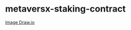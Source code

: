 # metaversx-staking-contract

[Image Draw.io](https://viewer.diagrams.net/?tags=%7B%7D&highlight=0000ff&edit=_blank&layers=1&nav=1&title=Untitled.drawio#R7V1bk5s4Fv4t%2B9BVM6lyFxIXw2PanWQekp3eyaZ2Zl%2B2sJFtNhi8QMfd8zC%2FfSWQMEgC4zY3Y1KVahDi4nP5dL6j25262L18Cu399kvgIO8OKs7Lnfp4ByEwAcB%2FSMlrWgIVTUlLNqHr0FrHgq%2Fun4gWsmrProOiQsU4CLzY3RcLV4Hvo1VcKLPDMDgUq60Dr%2FjWvb1BQsHXle2Jpf9ynXiblppwfiz%2FBbmbLXszMKz0ys5mlekviba2ExxyReqHO3URBkGcHu1eFsgj0mNySe%2F7WHI1%2B7AQ%2BXGdGz5%2B%2FmOzPfzjydsDUwHLHfj3759mmpE%2B5oftPdNfvH72nSiVaBzaWKTQ8PALHpYhPtqQI%2FzX3u3xgb%2BMyJ%2BDi38qVEJ0sENya%2FJr41cmQuRgidLTIIy3wSbwbe%2FDsfQhDPA7EflOBZ8d63wOAvz8R4AL%2F4vi%2BJWah%2F0cB7hoG%2B88ehWLIHz9nd6fnPyRP3kk9gjA8ZxYo6Gz0ycUujsUo5Dek%2F4C8tmloqZFUfAcrlCFfJnJ2uEGxRX1oKJmJoGdCQX4e8LXRKieHbs%2Fil9iU6PeZPWyW58CF38jVKgHqvN7Pb3nlRmoXnxG%2Bmn0tqP5vA9D%2BzVXbU8qROUvAmbxPfT0Y1l15hVvqw7UQn18kH4vdzf7%2BGC9jlDM3ZET87Eo8Zlz%2FGfer7nf6%2BUGXzR35QasHRStRFc6MfUZ4IC3%2BqvOrD4v1C5aemNWbAqtgIP2XvBK2gER%2F6OdHcaFFkLiAp%2FtJY4FCmZre%2B7Gx8crbFjE%2FB5%2BoDB2cVv7nl7YuY6TegiK3D%2FtZfI8YqNUJfjh%2BsOd%2FphZLXkAeilYCw0E6M3H5jdvzxWuLNokfbxyr4C5lj7rrWbaPh4BQZG%2FHnwsa15DOBjZk8Pnnfd%2BFQd5ZSSKewoiN3YDopRlEMfBTqKtmKBVXr%2FBc%2By5PlpkoZhSpSgBYEpFD6gPKIdjBKbSom0u%2BDKUck0UBH2uVA0xSgLvAALww6fPj9fUADSI9WpNrNdL3Kq2D12kOVVQ3LcIhe%2Bv2x9Uo9hEGH27Ry9BUIO2rNW0ZQP2acuG2ErDahS6ujbYONUGA5O9gyUUht4ia1IEerhuBNLMgSGQdeUIBM26EHQpc7pIziwQy1mzOjYIsiotf4Z5gGUVjB8MHYKg2HAQDFpcNwYZ6rAwCPQTBpWkPo%2B8oCwX9OLGv%2BeOc3fhs%2BNN5KQF%2BqDDmoCn9wp4YC4yCJKgUSK0GgfegdMxl8WirGsBPGZcOaWxLBZ%2BtE3EtbXDiNqd8b9n0gfz8ByvZ%2BbxNNfbkdwZ7W2%2FoG9WcRV4BCrfE5Fslj9hweOvVtifn5NHKOvAj2dre%2Bd6r2nVX5D3AxEzyF2PEicnVwHcv%2BQvpC8lV%2Fwg3Nle7toPO3Rt%2FBcbkx0%2Fh6SzrLLeyt6XVTlQnCQXNSX1eMXD8IPCGf75K9ffiHcG4X5r%2B%2FSRMC3D1hnPqN2T4sz02TUXg55P36Swn5pciUP8sDV%2BPnuTj9KrGNeT3rzcaw5B6BQ%2FLHsW%2Fi3L7y5%2BHHlmFIfBdzSjLUOh3tJefd8kIDzj9Ah1kKowf%2FBz7ksdtApCm7SHs3jrrr77KKKf5%2Fq4mWTy4evmdFlZL%2Fc5hXprL7BjXjiOG%2B09%2B5VVJw0uPvibu9vjJsX2qR1zlv2U5Xaxl6XmXTR5kvKVGPwSix1bRO4DsW39NJvly6mgJt%2BYfKM73yiDbsf9cakhTzbYjw32ibS80QNIbT138PMpV1Ep2B3%2FlqHeF%2BR7QVrpC6YAK3qcjbagRrvAobVLunSUv6MDfzG9ZRf4ARE71QxpDWbbnO0Ak4qXdxgcDBpkkI6SbxkS72EOxYe8nufuI%2FKew9aN0df0pY%2BH0OZYYAOETxgEYImML6uTp3x8P3CDlK%2BXvNO1Ur7aXUZav5RPTNmOjfKdznHprM9zwCxPpOYTVxtzLHB18WiTXA1MXG3yjRH5xsTVRmeDE1frg6uBa%2BBqcJ4NRO%2BPrbHe64mt1WFrdQdF6Xq%2FbE0fO1ubK3IBH9kaUPkh6YMfFqWLJHsib2MODq4uQG2SvMGJvE2%2BMSLfmMjb6GxwIm99kDd4DeRNlcy%2F6pq6AVEiE3WrZGR1qJvRL3WTTKsbGXWrdjTS0aZBa%2FBcTaTYE1cbcyxwdfFok1xNnbja5Bsj8o2Jq43OBieu1gdXU6%2BBq2mSaXBdczU4cbX6XM2oydWMngdFzkfP1eBJrqazNES2lNPgqZtIsSfqNubQ4OrC0yapmzZRt8k3RuQbE3UbnQ1O1K0P6qZdA3XTe6duuhjkf43t70gQ05GtgU5EpaqwICpgyYaTmoYoK6i3JCsDDlRWml6UFTT7l5U4U2sYsjKUoqxU6TDlbmU1DYy8rYjg6qLSJhmbPjG2yTdG5BsTYxudDU6MrQ%2FGpl8DYzN6Z2w99bXRPjN2XKfPLOufyzrr0rtU7t%2Fdie66lrcwMeqOnUwXVb2gPy659dy9R%2Bbc7iBacXuQk%2FXNDnYTkSyZObZFgk%2F0FSr3isoGtzY0I48lPjQOSdrrOjTEUZ%2Ff%2FGHQ9rnCeYGu9k3b2TTUCYgbAuJ53fnHl46LeBMO63M%2Bd2tU4jBfvxMcFvv%2Bx7ZfxLxk7nmGw0AH3JCNC3GYJQ4LDxVgpT1UlixONhRU1rltaXS2QFdvmNzP6nwjxuS6u1Q0sr3fuZis8RsC0M8tw2S%2BfheYzPZNEXYSw2UjguXq9QWVexywNYPDM47fZAthdIDEkl01BoLEGjCLnmDofcfH5pSoaBaLzdqbrQ4jUWENL1FhiomKvzSyuc%2FCsuShw9UhsVmdqJgp9%2BacjWRoaFAze7SmFh%2BrW10hM3ONnF4Xnu3u%2FvNbyQ7lvecv5r3nL0yRV%2BRl1rvIBHLB2G1vApvIRcMN2nWRC2t45MISyQU%2BXZhYtXBBFDyOJu3k4uUW3V%2B%2B6aRPthACeyy%2Fl1yLTZpINgYFzwLjMHtuz4BkfGbW%2FDc0tkjou1YSgZAlWUlXu8JaeckOi1v0Ym%2FIRooP%2Bxyi0tIMZOFp3a3dF%2BTQ5iI997xF%2Bun4fep6vYarFS5PBzjkrjjG0tCNZrQvrPaq1VzrVVVaU78Y20%2Fq70j9qgrrLvbbogGIAe1kAB0ZgAatARiA2H89GUBrBlCMjHSm6h7VL%2FZ%2BTurvyP%2BN%2FtVvit6Pf8NH%2FF95d5cumk8PMlUdrYIONUysgisErLZUvUV%2Bf0J12Bac4EDrCnpbOdCU6m1uLZOBt5vQdlysoMJdtq4ozehUVYoRPZxLEB1IdKq1FtKbkvUC8ZPUbAiqv4z2ya%2Bnqn13rnbVUqo8Ks1qxXBtLg3XOtatOPUQVur2jf5rkHZhYbDWYZwa1jRleBqWZKeI9xrNeS%2B4Bd3y3quxSbs9albsb4HNavYmcFnTIKdZ2LtmxSSammr2rZrUbyF20i2F06Ssf69rXYoZsSl6ujwu1nVtALoVk13V0dPZur2NuElXBqjbU0z2%2FDjpVjmsfBxc1%2FoUmU4cxLaXDB10TmqrQnMsueQHMTqtuuOE0V%2Bf42S6flru2OH3X8mM2Tjp%2Bb9XdEHPgR%2BzlBNsRlMzjrEA2cxKmZ4Ak0MLihL7XCsVpd6iouAQFGWdpyjjFhWl6tIdOLtVFWRPnnyqQlWaLu0%2Bk6nKUu7baqhwaDE1VCd1pes18c9sU1MiTa%2FU1Kg1YqjKEIBOZNu3qxLZ%2FmFd66N8WTUigDtZTzC34o5VsmQJG4KnrDGHgcpzhEJSPXL9FVkC6ymjZfjL03eVLGVCVoXh6FWBOdGVbvI0ixbVH7EpM6Mi42vBHoS%2BRGnQCCUG0R5klu9p1bY9gMke%2BB7Ikti0W4soXyq%2FBYt4kKTmJgvJDZ83B2ghYuamRQtZ5C0C3rxFCH0qqjkAixBTRF21IpNFqNwsD00D%2FVsEEBMc7bYik0XkWw2LwwjZ2Ihu7UFMonSFEOrN24PKWmyWrFHlibVuLULMDAgaucGZpMh33odhkpXIVnQlUmlmbmndxcRgaguiRV26XpRWXDFKN00%2BHZj%2BCHrf0cjEpcTkKyVkz0l%2Fo%2FCccye8il%2BsVH%2BWAarqtzPjFQIxrQPYOAXpaIWrnPJKMaM836bcmxa%2F4GRDyzjMixCa7SjX%2FpxXyHC5h1hqajs1rRhLDaPt7C9rp928RQijaaRdX93agyxnx%2BkjOrg7z04EHOG2kUmFCKmsH8SqRnHPs%2FcRct4qRq79nkPp4lwSOfJr%2F0rQ%2BzfSvvgbD537vqxnvjA7n%2B%2BPsT1smL4dowdibFE7qH95li3bG0GYoVfslhZGy8H8GFbJ1dwMg%2FPvrX73X2IRLC7eUQ9%2BzhqwV9PkawQoRrXNc%2Fl%2BCXBoktUhAL%2FARoPIIY4Z%2Bifpn8VFJUtqiLjeZNBICFp0nMZZt8l4E8y%2FSYWgqMKZDEQsCYa0NsUTMqy%2FJvDX9GKUbgDRFZqD%2FjpvyxZKKDger7UugB%2FKEiMNAb9xAXBX3Zt8i2QclHDPMGEblmQ76sM2kMC21Z7Li3T%2FxlH7hAYHiNoyCjdw1Da4xdx0pc2A3VBOvw2YEqVZHM%2FqBLQvHzVRCtr6WdFybuXWQUNu9ZYFNSBXlUBue4EyFOnYrUNutQaHB7mqbJTC5ZBbLcdLMRdyY0izMaWn1pR5G%2BjWeZ0uUxvf%2FdIF6GpipzLzyVBc4yiFv9jdoUd3vUZYAav0h7PaTyj8ilaiSbS9VlGlYbW0kFGVh5S7NJdCA%2Ba9bDUcmXlosL1h%2F2y9gJwZhBSSee1HybDzh9dvEdm38WNhKHpiCUnJ6fWxz54SekqrdIpo1UTQ8umj7WmcT5oCScZUk6i7tY0es7fllP0ZbZA%2F5vb3vET6TBWVZDTT0OLTMCCx6RHGsd1vvwQO6Uj%2B8H8%3D)
